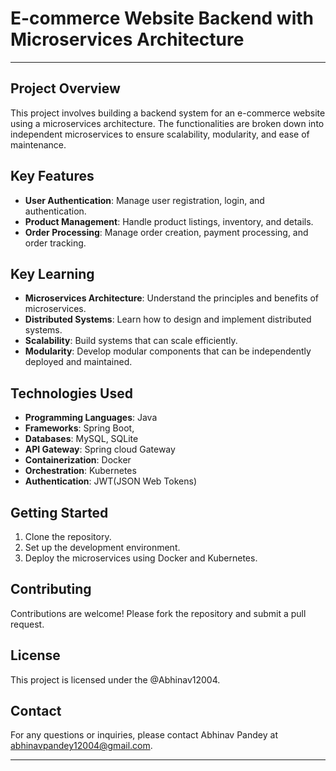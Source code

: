 
# E-commerce Website Backend with Microservices Architecture
---
## Project Overview

This project involves building a backend system for an e-commerce website using a microservices architecture. The functionalities are broken down into independent microservices to ensure scalability, modularity, and ease of maintenance.

## Key Features

- **User Authentication**: Manage user registration, login, and authentication.
- **Product Management**: Handle product listings, inventory, and details.
- **Order Processing**: Manage order creation, payment processing, and order tracking.

## Key Learning

- **Microservices Architecture**: Understand the principles and benefits of microservices.
- **Distributed Systems**: Learn how to design and implement distributed systems.
- **Scalability**: Build systems that can scale efficiently.
- **Modularity**: Develop modular components that can be independently deployed and maintained.

## Technologies Used

- **Programming Languages**: Java
- **Frameworks**: Spring Boot, 
- **Databases**:  MySQL, SQLite
- **API Gateway**: Spring cloud Gateway
- **Containerization**: Docker
- **Orchestration**: Kubernetes
- **Authentication**: JWT(JSON Web Tokens)

## Getting Started

1. Clone the repository.
2. Set up the development environment.
3. Deploy the microservices using Docker and Kubernetes.

## Contributing

Contributions are welcome! Please fork the repository and submit a pull request.

## License

This project is licensed under the @Abhinav12004.

## Contact

For any questions or inquiries, please contact Abhinav Pandey at abhinavpandey12004@gmail.com.

---